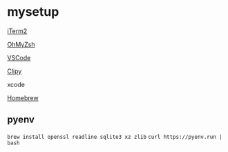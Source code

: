 <p align="center">
  <a aria-label="last commit" href="https://github.com/Stegallo/mysetup/commits/main">
    <img alt="" src="https://img.shields.io/github/last-commit/stegallo/mysetup">
  </a>
</p>

# mysetup

[iTerm2](https://iterm2.com/)

[OhMyZsh](https://ohmyz.sh/)

[VSCode](https://code.visualstudio.com/)

[Clipy](https://clipy-app.com/)

xcode

[Homebrew](https://brew.sh/)


## pyenv

`brew install openssl readline sqlite3 xz zlib`
`curl https://pyenv.run | bash`

